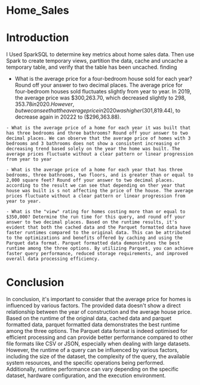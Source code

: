 # Home_Sales
# Introduction

I Used SparkSQL to determine key metrics about home sales data. Then use Spark to create temporary views, partition the data, cache and uncache a temporary table, and verify that the table has been uncached.
finding

   -  What is the average price for a four-bedroom house sold for each year? Round off your answer to two decimal places. The average price for four-bedroom houses sold fluctuates slightly from year to year. In 2019, the average price was $300,263.70, which decreased slightly to $298,353.78 in 2020. However, but we can see that the average price in 2020 was higher ($301,819.44), to decrease again in 20222 to ($296,363.88).

    - What is the average price of a home for each year it was built that has three bedrooms and three bathrooms? Round off your answer to two decimal places. We can observe that the average price of homes with 3 bedrooms and 3 bathrooms does not show a consistent increasing or decreasing trend based solely on the year the home was built. The average prices fluctuate without a clear pattern or linear progression from year to year

    - What is the average price of a home for each year that has three bedrooms, three bathrooms, two floors, and is greater than or equal to 2,000 square feet? Round off your answer to two decimal places. according to the result we can see that depending on ther year that house was built is s not affecting the price of the house. The average prices fluctuate without a clear pattern or linear progression from year to year.

    - What is the "view" rating for homes costing more than or equal to $350,000? Determine the run time for this query, and round off your answer to two decimal places. Based on the runtime results, it's evident that both the cached data and the Parquet formatted data have faster runtimes compared to the original data. This can be attributed to the optimizations and benefits offered by caching and using the Parquet data format. Parquet formatted data demonstrates the best runtime among the three options. By utilizing Parquet, you can achieve faster query performance, reduced storage requirements, and improved overall data processing efficiency.

# Conclusion

In conclusion, it's important to consider that the average price for homes is influenced by various factors. The provided data doesn't show a direct relationship between the year of construction and the average house price. Based on the runtime of the original data, cached data and parquet formatted data, parquet formatted data demonstrates the best runtime among the three options. The Parquet data format is indeed optimised for efficient processing and can provide better performance compared to other file formats like CSV or JSON, especially when dealing with large datasets. However, the runtime of a query can be influenced by various factors, including the size of the dataset, the complexity of the query, the available system resources, and the specific operations being performed. Additionally, runtime performance can vary depending on the specific dataset, hardware configuration, and the execution environment.
